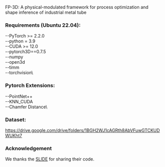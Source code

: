 FP-3D: A physical-modulated framework for process optimization and shape inference of industrial metal tube

### Requirements (Ubuntu 22.04):
--PyTorch >= 2.2.0\
--python = 3.9\
--CUDA >= 12.0\
--pytorch3D==0.7.5\
--numpy\
--open3d\
--timm\
--torchvision\

### Pytorch Extensions:
--PointNet++\
--KNN_CUDA\
--Chamfer Distance\

### Dataset:
https://drive.google.com/drive/folders/1BGH2WJ1cAGRth8AbVFuwGTCKUDWUKht7

### Acknowledgement
We thanks the [SLIDE](https://github.com/SLIDE-3D/SLIDE) for sharing their code.
